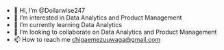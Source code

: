- 👋 Hi, I’m @Dollarwise247
- 👀 I’m interested in Data Analytics and Product Management
- 🌱 I’m currently learning Data Analytics 
- 💞️ I’m looking to collaborate on Data Analytics and Product Management 
- 📫 How to reach me chigaemezuuwaga@gmail.com

<!---
Dollarwise247/Dollarwise247 is a ✨ special ✨ repository because its `README.md` (this file) appears on your GitHub profile.
You can click the Preview link to take a look at your changes.
--->
